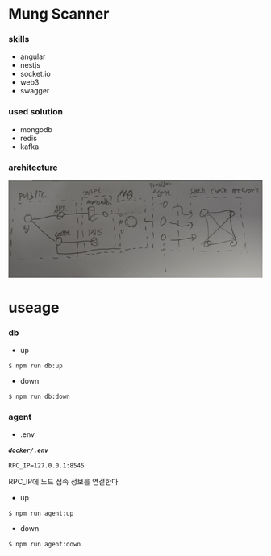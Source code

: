# Mung Scanner

### skills

* angular
* nestjs
* socket.io
* web3
* swagger

### used solution

* mongodb
* redis
* kafka

### architecture

![](documents/architecture/v1.png)

# useage

### db

* up

```
$ npm run db:up
```

* down

```
$ npm run db:down
```

### agent

* .env

***`docker/.env`*** 

```
RPC_IP=127.0.0.1:8545
```

RPC_IP에 노드 접속 정보를 연결한다

* up

```
$ npm run agent:up
```

* down

```
$ npm run agent:down
```
